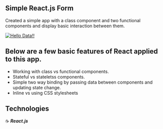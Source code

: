 ## Simple React.js Form

Created a simple app with a class component and two functional components and display basic interaction between them.

<a href="https://imgflip.com/gif/2wrhxj"><img src="https://i.imgflip.com/2wrhxj.gif" title="Hello Data!!"/></a>

## Below are a few basic features of React applied to this app.

- Working with class vs functional components.
- Stateful vs stateletss components.
- Simple two way binding by passing data between components and updating state change.
- Inline vs using CSS stylesheets

## Technologies

:coffee: **_React.js_**
